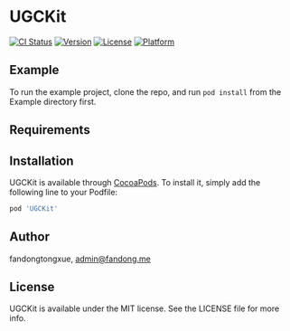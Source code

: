 # UGCKit

[![CI Status](https://img.shields.io/travis/fandongtongxue/UGCKit.svg?style=flat)](https://travis-ci.org/fandongtongxue/UGCKit)
[![Version](https://img.shields.io/cocoapods/v/UGCKit.svg?style=flat)](https://cocoapods.org/pods/UGCKit)
[![License](https://img.shields.io/cocoapods/l/UGCKit.svg?style=flat)](https://cocoapods.org/pods/UGCKit)
[![Platform](https://img.shields.io/cocoapods/p/UGCKit.svg?style=flat)](https://cocoapods.org/pods/UGCKit)

## Example

To run the example project, clone the repo, and run `pod install` from the Example directory first.

## Requirements

## Installation

UGCKit is available through [CocoaPods](https://cocoapods.org). To install
it, simply add the following line to your Podfile:

```ruby
pod 'UGCKit'
```

## Author

fandongtongxue, admin@fandong.me

## License

UGCKit is available under the MIT license. See the LICENSE file for more info.
